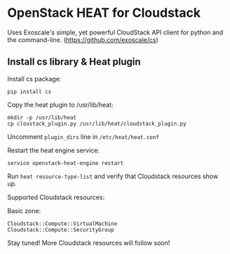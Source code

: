 # OpenStack HEAT for Cloudstack
Uses Exoscale's simple, yet powerful CloudStack API client for python and the command-line. (https://github.com/exoscale/cs)

## Install cs library & Heat plugin
Install cs package:

```
pip install cs
```
 
Copy the heat plugin to /usr/lib/heat:

```
mkdir -p /usr/lib/heat
cp cloustack_plugin.py /usr/lib/heat/cloudstack_plugin.py
```

Uncomment ```plugin_dirs``` line in ```/etc/heat/heat.conf```

Restart the heat engine service:

```
service openstack-heat-engine restart
```

Run ```heat resource-type-list``` and verify that Cloudstack resources show up.

Supported Cloudstack resources:

Basic zone:

```
Cloudstack::Compute::VirtualMachine
Cloudstack::Compute::SecurityGroup
```

Stay tuned! More Cloudstack resources will follow soon!
